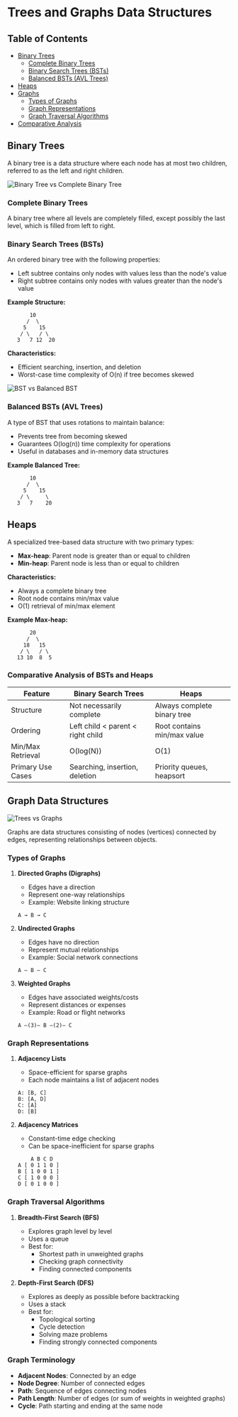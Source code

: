 # Trees and Graphs Data Structures

## Table of Contents
- [Binary Trees](#binary-trees)
  - [Complete Binary Trees](#complete-binary-trees)
  - [Binary Search Trees (BSTs)](#binary-search-trees-bsts)
  - [Balanced BSTs (AVL Trees)](#balanced-bsts-avl-trees)
- [Heaps](#heaps)
- [Graphs](#graph-data-structures)
  - [Types of Graphs](#types-of-graphs)
  - [Graph Representations](#graph-representations)
  - [Graph Traversal Algorithms](#graph-traversal-algorithms)
- [Comparative Analysis](#comparative-analysis)

## Binary Trees

A binary tree is a data structure where each node has at most two children, referred to as the left and right children.

![Binary Tree vs Complete Binary Tree](/week10-trees&graphs/images/binarytreevscompletebinarytree.png)

### Complete Binary Trees
A binary tree where all levels are completely filled, except possibly the last level, which is filled from left to right.

### Binary Search Trees (BSTs)
An ordered binary tree with the following properties:
- Left subtree contains only nodes with values less than the node's value
- Right subtree contains only nodes with values greater than the node's value

**Example Structure:**
```
       10
      /  \
     5    15
    / \   / \
   3   7 12  20
```

**Characteristics:**
- Efficient searching, insertion, and deletion
- Worst-case time complexity of O(n) if tree becomes skewed

![BST vs Balanced BST](/week10-trees&graphs/images/BSTvsBalancedBST.png)

### Balanced BSTs (AVL Trees)
A type of BST that uses rotations to maintain balance:
- Prevents tree from becoming skewed
- Guarantees O(log(n)) time complexity for operations
- Useful in databases and in-memory data structures

**Example Balanced Tree:**
```
       10
      /  \
     5    15
    / \     \
   3   7    20
```

## Heaps

A specialized tree-based data structure with two primary types:
- **Max-heap**: Parent node is greater than or equal to children
- **Min-heap**: Parent node is less than or equal to children

**Characteristics:**
- Always a complete binary tree
- Root node contains min/max value
- O(1) retrieval of min/max element

**Example Max-heap:**
```
       20
      /  \
     18   15
    / \   / \
   13 10  8  5
```

### Comparative Analysis of BSTs and Heaps

| Feature | Binary Search Trees | Heaps |
|---------|---------------------|-------|
| Structure | Not necessarily complete | Always complete binary tree |
| Ordering | Left child < parent < right child | Root contains min/max value |
| Min/Max Retrieval | O(log(N)) | O(1) |
| Primary Use Cases | Searching, insertion, deletion | Priority queues, heapsort |

## Graph Data Structures

![Trees vs Graphs](/week10-trees&graphs/images/treesvsbinarytree.png)

Graphs are data structures consisting of nodes (vertices) connected by edges, representing relationships between objects.

### Types of Graphs

1. **Directed Graphs (Digraphs)**
   - Edges have a direction
   - Represent one-way relationships
   - Example: Website linking structure
   ```
   A → B → C
   ```

2. **Undirected Graphs**
   - Edges have no direction
   - Represent mutual relationships
   - Example: Social network connections
   ```
   A — B — C
   ```

3. **Weighted Graphs**
   - Edges have associated weights/costs
   - Represent distances or expenses
   - Example: Road or flight networks
   ```
   A —(3)— B —(2)— C
   ```

### Graph Representations

1. **Adjacency Lists**
   - Space-efficient for sparse graphs
   - Each node maintains a list of adjacent nodes
   ```
   A: [B, C]
   B: [A, D]
   C: [A]
   D: [B]
   ```

2. **Adjacency Matrices**
   - Constant-time edge checking
   - Can be space-inefficient for sparse graphs
   ```
       A B C D
   A [ 0 1 1 0 ]
   B [ 1 0 0 1 ]
   C [ 1 0 0 0 ]
   D [ 0 1 0 0 ]
   ```

### Graph Traversal Algorithms

1. **Breadth-First Search (BFS)**
   - Explores graph level by level
   - Uses a queue
   - Best for:
     * Shortest path in unweighted graphs
     * Checking graph connectivity
     * Finding connected components

2. **Depth-First Search (DFS)**
   - Explores as deeply as possible before backtracking
   - Uses a stack
   - Best for:
     * Topological sorting
     * Cycle detection
     * Solving maze problems
     * Finding strongly connected components

### Graph Terminology

- **Adjacent Nodes**: Connected by an edge
- **Node Degree**: Number of connected edges
- **Path**: Sequence of edges connecting nodes
- **Path Length**: Number of edges (or sum of weights in weighted graphs)
- **Cycle**: Path starting and ending at the same node
